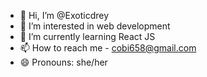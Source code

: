 - 👋 Hi, I’m @Exoticdrey
- 👀 I’m interested in web development
- 🌱 I’m currently learning React JS
- 📫 How to reach me - cobi658@gmail.com
- 😄 Pronouns: she/her

<!---
Exoticdrey/Exoticdrey is a ✨ special ✨ repository because its `README.md` (this file) appears on your GitHub profile.
You can click the Preview link to take a look at your changes.
--->
